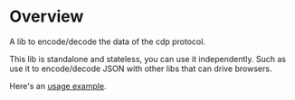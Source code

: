 # Overview

A lib to encode/decode the data of the cdp protocol.

This lib is standalone and stateless, you can use it independently. Such as use it to encode/decode JSON with other libs that can drive browsers.

Here's an [usage example](https://github.com/1stgg/rod/blob/9e847f3bab313a1d233c0c868fe5125e2e70de70/examples_test.go#L370-L393).
